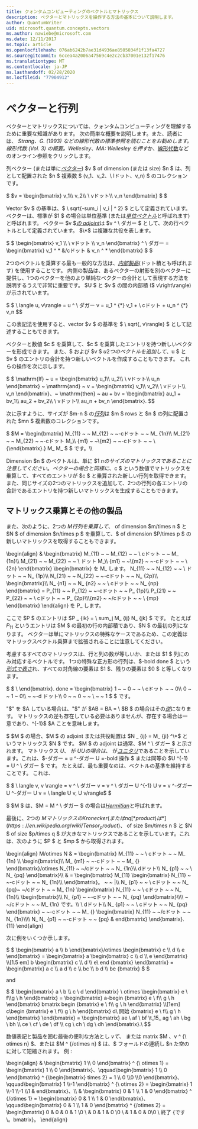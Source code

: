 ```yaml
---
title: クォンタムコンピューティングのベクトルとマトリックス
description: ベクターとマトリックスを操作する方法の基本について説明します。
author: QuantumWriter
uid: microsoft.quantum.concepts.vectors
ms.author: nawiebe@microsoft.com
ms.date: 12/11/2017
ms.topic: article
ms.openlocfilehash: 076ab6242b7ae31d4936ae8505034f1f13fa4727
ms.sourcegitcommit: 6ccea4a2006a47569c4e2c2cb37001e132f17476
ms.translationtype: MT
ms.contentlocale: ja-JP
ms.lasthandoff: 02/28/2020
ms.locfileid: "77904912"
---
```

# <a name="vectors-and-matrices"></a>ベクターと行列

ベクターとマトリックスについては、クォンタムコンピューティングを理解するために重要な知識があります。 次の簡単な概要を説明します。また、読者には、 *Strang、G. (1993) などの線形代数の標準参照を読むことをお勧めします。線形代数 (Vol. 3) の概要。Wellesley、MA: Wellesley を押す*か、[線形代数](http://joshua.smcvt.edu/linearalgebra/)などのオンライン参照をクリックします。

列ベクター (または単に[*ベクター*](https://en.wikipedia.org/wiki/Vector_(mathematics_and_physics))) $v $ of dimension (または size) $n $ は、列として配置された $n $ 複素数 $ (v_1、v_2、\ lドット、v_n) $ のコレクションです。

$ $v = \begin{bmatrix} v_1\\\\ v_2\\\\ \ vドット\\\\ v_n \end{bmatrix} $ $

Vector $v $ の基準は、$ \ sqrt{-sum\_i | v\_i | ^ 2} $ として定義されています。 ベクターは、標準が $1 $ の場合は単位基準 (または[*単位ベクトル*](https://en.wikipedia.org/wiki/Unit_vector)と呼ばれます) と呼ばれます。 ベクター $v $[*の adjoint*](https://en.wikipedia.org/wiki/Adjoint_matrix)は $v ^ \ ダガー $ として、次の行ベクトルとして定義されています。 $\*$ は複雑な共役を表します。

$ $ \begin{bmatrix} v_1 \\\\ \ vドット \\\\ v_n \end{bmatrix} ^ \ ダガー = \begin{bmatrix} v_1 ^ * &/cドット & v_n ^ * \end{bmatrix} $ $

2つのベクトルを乗算する最も一般的な方法は、[*内部製品*](https://en.wikipedia.org/wiki/Inner_product_space)(ドット積とも呼ばれます) を使用することです。  内側の製品は、あるベクターの射影を別のベクターに提供し、1つのベクターを他のより単純なベクターの合計として表現する方法を説明するうえで非常に重要です。  $U $ と $v $ の間の内部積 ($ v\right\rangle) が示されています。

$ $ \ langle u, v\rangle = u ^ \ ダガー v = u\_1 ^ {\*} v_1 + \ cドット + u\_n ^ {\*} v\_n
$$

この表記法を使用すると、vector $v $ の基準を $ \ sqrt{, v\rangle} $ として記述することもできます。

ベクターと数値 $c $ を乗算して、$c $ を乗算したエントリを持つ新しいベクターを形成できます。 また、$ および $v $ $u 2 つのベクトルを追加して、$u $ と $v $ のエントリの合計を持つ新しいベクトルを作成することもできます。 これらの操作を次に示します。

$ $ \mathrm{If} ~ u = \begin{bmatrix} u_1\\\\ u_2\\\\ \ vドット\\\\ u_n \end{bmatrix} ~ \mathrm{and} ~ v = \begin{bmatrix} v_1\\\\ v_2\\\\ \ vドット\\\\ v_n \end{bmatrix}、~ \mathrm{then} ~ au + bv = \begin{bmatrix} au_1 + bv_1\\\\ au_2 + bv_2\\\\ \ vドット\\\\ au_n + bv_n \end{bmatrix}.
$$

次に示すように、サイズが $m-n $ の[*行列*](https://en.wikipedia.org/wiki/Matrix_(mathematics))は $m $ rows と $n $ の列に配置された $mn $ 複素数のコレクションです。

$ $M = \begin{bmatrix} M_{11} ~ ~ M_{12} ~ ~-cドット ~ ~ M_ {1n}\\\\ M_{21} ~ ~ M_{22} ~ ~-cドット M_\\\\ {m1} ~ ~\\{m2} ~ ~-cドット ~ ~ \\ {\end{bmatrix}.} M_ M_ $ $ です。\\\\

Dimension $n $ のベクトルは、単に $1 $n のサイズのマトリックスであることに注意してください。 ベクターの場合と同様に、$c $ という数値でマトリックスを乗算して、すべてのエントリが $c $ と乗算された新しい行列を取得できます。また、同じサイズの2つのマトリックスを追加して、2つの行列の各エントリの合計であるエントリを持つ新しいマトリックスを生成することもできます。 

## <a name="matrix-multiplication-and-tensor-products"></a>マトリックス乗算とその他の製品

また、次のように、2つの $M 行列を乗算して、$ of dimension $m/times n $ と $N $ of dimension $n/times p $ を乗算して、$ of dimension $P/times p $ の新しいマトリックスを取得することもできます。

\begin{align} & \begin{bmatrix} M_{11} ~ ~ M_{12} ~ ~ \ cドット ~ ~ M_ {1n}\\\\ M_{21} ~ ~ M_{22} ~ ~ \ ドット M_\\\\ {m1} ~ ~\\{m2} ~ ~-cドット ~ ~ \\ {2n} \end{bmatrix} \begin{bmatrix} を M_ します。 N_{11} ~ ~ N_{12} ~ ~ \ ドット ~ ~ N_ {1p}\\\\ N_{21} ~ ~ N_{22} ~ ~-cドット ~ ~ N_ {2p}\\\\ \begin{bmatrix}\\\\ N_ {n1} ~ ~ N_ {n2} ~ ~ \ cドット ~ ~ N_ {np} \end{bmatrix} = P_{11} ~ ~ P_{12} ~ ~-cドット ~ ~ P_ {1p}\\\\ P_{21} ~ ~ P_{22} ~ ~ \ cドット ~ ~ P_ {2p}\\\\\\{m2} ~ ~/cドット ~ ~ \\ {mp} \end{bmatrix} \end{align} を P_ します。

ここで $P $ のエントリは $P _ {ik} = \ sum_j M_ {ij} N_ {jk} $ です。 たとえば $P _{11}$ というエントリは $M $ の最初の行の内部積であり、$N $ の最初の列になります。 ベクターは単にマトリックスの特殊なケースであるため、この定義はマトリックスベクトル乗算まで拡張されることに注意してください。 

考慮するすべてのマトリックスは、行と列の数が等しいか、または $1 $ 列にのみ対応するベクトルです。 1つの特殊な正方形の行列は、$-bold done $ という[*形式で表さ*](https://en.wikipedia.org/wiki/Identity_matrix)れ、すべての対角線の要素は $1 $、残りの要素は $0 $ と等しくなります。

$ $ \ \end{bmatrix}. done = \begin{bmatrix} 1 ~ ~ 0 ~ ~ \ cドット ~ ~ 0\\\\ 0 ~ ~ 1 ~ 0\\\\ ~ ~-d ドット\\\\ 0 ~ ~ 0 ~ ~ \ ~ ~ 1 $ $ です。

"$" を $A している場合は、"$" が $AB = BA = \ $B $ の場合はその[*逆*](https://en.wikipedia.org/wiki/Invertible_matrix)になります。 マトリックスの逆も存在している必要はありませんが、存在する場合は一意であり、^{-1}$ $A ことを意味します。 

$ $M $ の場合、$M $ の adjoint または共役転置は $N _ {ij} = M_ {ji} ^\*$ というマトリックス $N $ です。 $M $ の adjoint は通常、$M ^ \ ダガー $ と示されます。 マトリックス $U、$ が $UU の場合は、$ が[*ユニタリ*](https://en.wikipedia.org/wiki/Unitary_matrix)であることを示しています。これは、$-ダガー = u ^-ダガー U =-bold 操作 $ または同等の $U ^{-1} = U ^ \ ダガー $ です。  たとえば、最も重要なのは、ベクトルの基準を維持することです。  これは、 

$ $ \ langle v, v \rangle = v ^ \ ダガー v = v ^ \ ダガー U ^{-1} U v = v ^-ダガー U ^-ダガー U v = \ langle U v, U v/rangle$ $  

$ $M $ は、$M = M ^ \ ダガー $ の場合は[*Hermitian*](https://en.wikipedia.org/wiki/Hermitian_matrix)と呼ばれます。

最後に、2つの $M マトリックスの Kronecker (または nq [*product) は*](https://en.wikipedia.org/wiki/Tensor_product)、$ of size $m/times n $ と $N $ of size $p/times q $ が大きなマトリックスであることを示しています。これは、次のように $P $ と $mp $ から取得されます。

\begin{align} M/otimes N & = \begin{bmatrix} M_{11} ~ ~ \ cドット ~ ~ M_ {1n} \\\\ \begin{bmatrix}\\\\ M_ {m1} ~ ~-cドット ~ ~ M_ {} \end{bmatrix}/otimes N_{11} ~ ~/cドット ~ ~ N_ {1n}\\\\ dドット\\\\ N_ {p1} ~ ~ \ N_ {pq} \end{bmatrix}\\\\ & = \begin{bmatrix} M_{11} \begin{bmatrix} N_{11} ~ ~-cドット ~ ~ N_ {1n}\\\\ \end{bmatrix}。 ~ ~ |\\\\ N_ {p1} ~ ~ \ cドット ~ ~ N_ {pq}~ ~/cドット ~ ~ M_ {1n} \begin{bmatrix} N_{11} ~ ~ \ cドット ~ ~ N_ {1n}\\\\ \begin{bmatrix}\\\\ N_ {p1} ~ ~-cドット ~ ~ N_ {pq} \end{bmatrix}\\\\\\\\ ~ ~/cドット ~ ~ M_ {1n} です。\\\\ \ dドット\\\\ N_ {p1} ~ ~ \ cドット ~ ~ N_ {pq} \end{bmatrix} ~ ~-cドット ~ ~ M_ {} \begin{bmatrix} N_{11} ~ ~/cドット ~ ~ N_ {1n}\\\\\\\\ N_ N_ {p1} ~ ~-cドット ~ ~ {pq} & end{bmatrix} \end{bmatrix}.{11}
\end{align}

次に例をいくつか示します。

$ $ \begin{bmatrix} a \\\\ b \end{bmatrix}/otimes \begin{bmatrix} c \\\\ d \\\\ e \end{bmatrix} = \begin{bmatrix} a \begin{bmatrix} c \\\\ d \\\\ e \end{bmatrix} \\\\[1.5 em] b \begin{bmatrix} c \\\\ d \\\\ e\ end {bmatrix} \end{bmatrix} = \begin{bmatrix} a c \\\\ a d \\\\ e \\\\ bc \\\\ b d \\\\ be {bmatrix} $ $

and

$ $ \begin{bmatrix} a \ b \\\\ c \ d \end{bmatrix} \ otimes \begin{bmatrix} e \ f\\\\g \ h \end{bmatrix} = \begin{bmatrix} a-begin {bmatrix} e \ f\\\\ g \ h \end{bmatrix} bmatrix begin {bmatrix} e \ f\\\\ g \ h \end{bmatrix} \\\\[1em] c\begin {bmatrix} e \ f\\\\ g \ h \end{bmatrix} d\ 開始 {bmatrix} e \ f\\\\ g \ h \end{bmatrix} \end{bmatrix} = \begin{bmatrix} ae \ af \ bf \\t_15_ ag \ ah \ bg \ bh \\\\ ce \ cf \ de \ df \\\\ cg \ ch \ dg \ dh \end{bmatrix}.\\
$$

数値表記と製品を囲む最後の便利な方法とし $v て、$ または matrix $M $、$v ^ {\ otimes n} $、または $M ^ {/otimes n} $ は、$ フォールドの連続し $n た空のに対して短縮されます。  例 :

\begin{align} & \begin{bmatrix} 1 \\\\ 0 \end{bmatrix} ^ {\ otimes 1} = \begin{bmatrix} 1 \\\\ 0 \end{bmatrix}、\qquad\begin{bmatrix} 1 \\\\ 0 \end{bmatrix} ^ {\begin{bmatrix} times 2} = 1 \\\\ 0 \\\\0 \\\\0 \end{bmatrix}、\qquad\begin{bmatrix} 1 \\\\-1 \end{bmatrix} ^ {\ otimes 2} = \begin{bmatrix} 1 \\\\-1 \\\\-1 \\\\1 & end{bmatrix}、\\\\ & \begin{bmatrix} 0 & 1 \\\\ 1 & 0 \end{bmatrix} ^ {/otimes 1} = \begin{bmatrix} 0 & 1 \\\\ 1 & 0 \end{bmatrix}、\qquad\begin{bmatrix} 0 & 1 \\\\ 1 & 0 \end{bmatrix} ^ {/otimes 2} = \begin{bmatrix} 0 & 0 & 0 & 1 \\0 \\ & 0 & 1 & 0 \\0 \\ & 1 & 0 & 0\\0 \ 終了 {です \\。bmatrix}。
\end{align}
